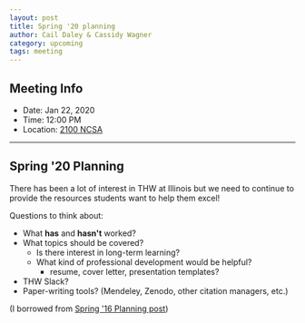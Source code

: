 ```yaml
---
layout: post
title: Spring '20 planning
author: Cail Daley & Cassidy Wagner
category: upcoming
tags: meeting
---
```


## Meeting Info

* Date: Jan 22, 2020
* Time: 12:00 PM
* Location: [2100 NCSA][ncsa_map]

---

## Spring '20 Planning


There has been a lot of interest in THW at Illinois but we need to continue to provide the resources students want to help them excel!

Questions to think about:

- What **has** and **hasn't** worked?
- What topics should be covered?
	- Is there interest in long-term learning?
	- What kind of professional development would be helpful?
		- resume, cover letter, presentation templates?
- THW Slack?
- Paper-writing tools? (Mendeley, Zenodo, other citation managers, etc.)

(I borrowed from [Spring '16 Planning post](Spring-16-Planning))

[ncsa_map]: http://illinois.edu/map/view?skinId=0&ACTION=MAP&buildingId=564
